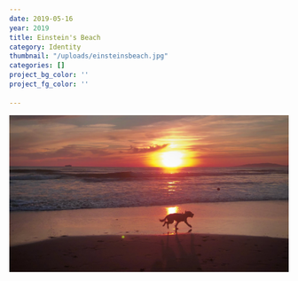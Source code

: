 ```yaml
---
date: 2019-05-16
year: 2019
title: Einstein's Beach
category: Identity
thumbnail: "/uploads/einsteinsbeach.jpg"
categories: []
project_bg_color: ''
project_fg_color: ''

---
```

![](/uploads/einsteinsbeach.jpg)